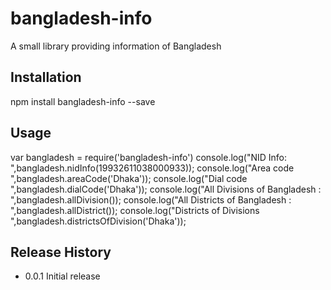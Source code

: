 # bangladesh-info
A small library providing information of Bangladesh

## Installation

  npm install bangladesh-info --save

## Usage

  var bangladesh = require('bangladesh-info')
  console.log("NID Info: ",bangladesh.nidInfo(19932611038000933));
  console.log("Area code ",bangladesh.areaCode('Dhaka'));
  console.log("Dial code ",bangladesh.dialCode('Dhaka'));
  console.log("All Divisions of Bangladesh : ",bangladesh.allDivision());
  console.log("All Districts of Bangladesh : ",bangladesh.allDistrict());
  console.log("Districts of Divisions ",bangladesh.districtsOfDivision('Dhaka'));


## Release History

* 0.0.1 Initial release